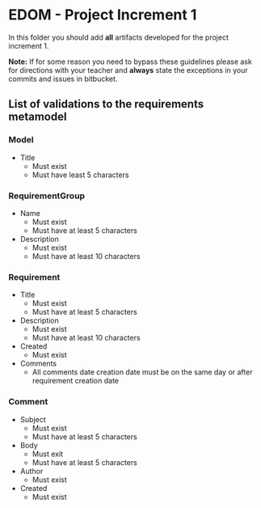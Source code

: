 # EDOM - Project Increment 1

In this folder you should add **all** artifacts developed for the project increment 1.

**Note:** If for some reason you need to bypass these guidelines please ask for directions with your teacher and **always** state the exceptions in your commits and issues in bitbucket.

## List of validations to the requirements metamodel

### Model

- Title
    - Must exist
    - Must have least 5 characters

### RequirementGroup

- Name
    - Must exist
    - Must have at least 5 characters
- Description
    - Must exist
    - Must have at least 10 characters

### Requirement

- Title
    - Must exist
    - Must have at least 5 characters
- Description
    - Must exist
    - Must have at least 10 characters
- Created
    - Must exist
- Comments
    - All comments date creation date must be on the same day or after requirement creation date

### Comment

- Subject
    - Must exist
    - Must have at least 5 characters
- Body
    - Must exit
    - Must have at least 5 characters
- Author
    - Must exist
- Created
    - Must exist
